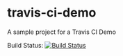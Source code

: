 # travis-ci-demo
A sample project for a Travis CI Demo

Build Status:
[![Build Status](https://travis-ci.org/lighthurst/travis-ci-demo.svg?branch=master)](https://travis-ci.org/lighthurst/travis-ci-demo)
